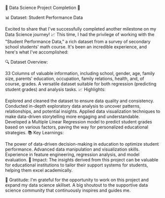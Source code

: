 🚀 Data Science Project Completion 🚀

📊 Dataset: Student Performance Data

Excited to share that I've successfully completed another milestone on my Data Science journey! 📈 This time, I had the privilege of working with the "Student Performance Data," a rich dataset from a survey of secondary school students' math course. It's been an incredible experience, and here's what I've accomplished:

🔍 Dataset Overview:

33 Columns of valuable information, including school, gender, age, family size, parents' education, occupation, family relations, health, and, of course, grades.
A versatile dataset suitable for both regression (predicting student grades) and analysis tasks.
📈 Highlights:

Explored and cleaned the dataset to ensure data quality and consistency.
Conducted in-depth exploratory data analysis to uncover patterns, relationships, and potential insights.
Applied data visualization techniques to make data-driven storytelling more engaging and understandable.
Developed a Multiple Linear Regression model to predict student grades based on various factors, paving the way for personalized educational strategies.
📚 Key Learnings:

The power of data-driven decision-making in education to optimize student performance.
Advanced data manipulation and visualization skills.
Experience in feature engineering, regression analysis, and model evaluation.
💼 Impact:
The insights derived from this project can be valuable for educational institutions to tailor their support systems for students, helping them excel academically.

🙌 Gratitude:
I'm grateful for the opportunity to work on this project and expand my data science skillset. A big shoutout to the supportive data science community that continuously inspires and guides me.

